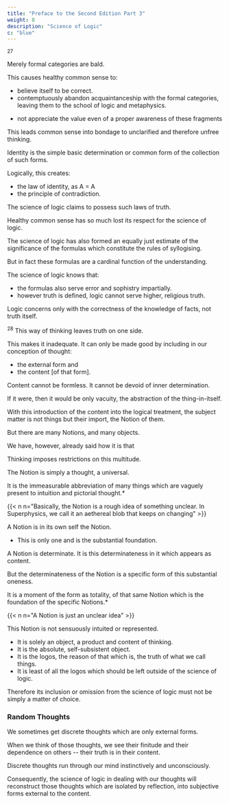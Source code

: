 ```yaml
---
title: "Preface to the Second Edition Part 3"
weight: 8
description: "Science of Logic"
c: "blue"
---
```



<sup>27</sup> 

<!-- Faced with the baldness of the  -->

Merely formal categories are bald. 

This causes healthy common sense to:
- believe itself to be correct. 
- contemptuously abandon acquaintanceship with the formal categories, leaving them to the school of logic and metaphysics.
 <!-- has, in the end, felt itself to be so much in the right -->
- not appreciate the value even of a proper awareness of these fragments

 <!-- and is quite unaware that in the instinctive thinking of natural logic, and still more in the deliberate rejection of any acquaintance with or knowledge of the thought determinations themselves,  -->

This leads common sense into bondage to unclarified and therefore unfree thinking.

Identity is the simple basic determination or common form of the collection of such forms.

 <!-- is identity which, in the logic of this collection, is asserted as  -->

Logically, this creates:
- the law of identity, as A = A
- the principle of contradiction. 

The science of logic claims to possess such laws of truth.

Healthy common sense has so much lost its respect for the science of logic. 

<!-- the school which  
 and still busies itself with them that it ridicules it and its laws and regards anyone as insufferable who can utter truths in accordance with such laws: the plant is — a plant, science is — science. -->

The science of logic has also formed an equally just estimate of the significance of the formulas which constitute the rules of syllogising.

But in fact these formulas are a cardinal function of the understanding.

 <!-- (although it would be a mistake not to recognise that these have their place in cognition where they must be obeyed);  -->

The science of logic knows that:
- the formulas also serve error and sophistry impartially. 
- however truth is defined, logic cannot serve higher, religious truth.

Logic concerns only with the correctness of the knowledge of facts, not truth itself.


<sup>28</sup> This way of thinking leaves truth on one side.

This makes it inadequate. It can only be made good by including in our conception of thought:
- the external form and
- the content [of that form].

Content cannot be formless. It cannot be devoid of inner determination.

If it were, then it would be only vacuity, the abstraction of the thing-in-itself.

<!-- The content in its own self possesses form, in fact it is through form alone that it has soul and meaning, and that it is form itself which is transformed only into the semblance of a content, hence into the semblance of something external to this semblance.  -->

With this introduction of the content into the logical treatment, the subject matter is not things but their import, the Notion of them. 

But there are many Notions, and many objects.

We have, however, already said how it is that

Thinking imposes restrictions on this multitude.

The Notion is simply a thought, a universal.

It is the immeasurable abbreviation of many things which are vaguely present to intuition and pictorial thought.*

{{< n n="Basically, the Notion is a rough idea of something unclear. In Superphysics, we call it an aethereal blob that keeps on changing" >}}


A Notion is in its own self the Notion.
- This is only one and is the substantial foundation.

A Notion is determinate. It is this determinateness in it which appears as content.

But the determinateness of the Notion is a specific form of this substantial oneness.

It is a moment of the form as totality, of that same Notion which is the foundation of the specific Notions.*

{{< n n="A Notion is just an unclear idea" >}}


This Notion is not sensuously intuited or represented.
- It is solely an object, a product and content of thinking. 
- It is the absolute, self-subsistent object.
- It is the logos, the reason of that which is, the truth of what we call things.
- It is least of all the logos which should be left outside of the science of logic.

Therefore its inclusion or omission from the science of logic must not be simply a matter of choice.


### Random Thoughts

We sometimes get discrete thoughts which are only external forms.

When we think of those thoughts, we see their finitude and their dependence on others -- their truth is in their content. 

 <!-- untruth of their supposed independent self-subsistence, that their truth is the Notion.  -->

 <!-- with the thought determinations which in general -->

Discrete thoughts run through our mind instinctively and unconsciously.

Consequently, the science of logic in dealing with our thoughts will reconstruct those thoughts which are isolated by reflection, into subjective forms external to the content. 

 <!-- — and even when they become part of the language do not become objects of our attention — will also be a reconstruction of those which are singled out by reflection and are fixed by it as subjective forms external to the matter and import of the determinations of thought. -->
